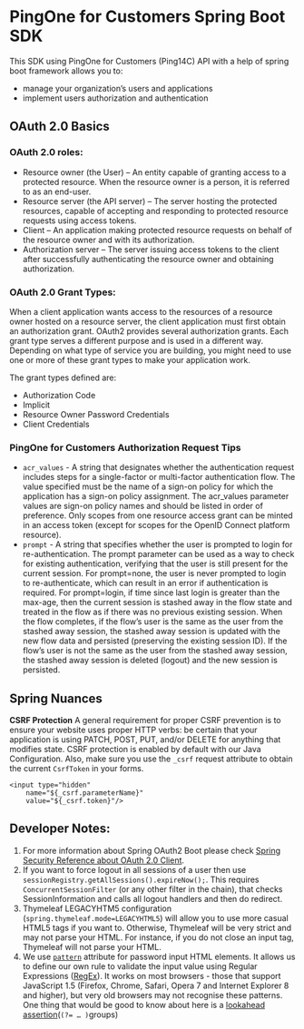 # PingOne for Customers Spring Boot SDK
This SDK using PingOne for Customers (Ping14C) API with a help of spring boot framework allows you to:
- manage your organization’s users and applications
- implement users authorization and authentication 

## OAuth 2.0 Basics
 
### OAuth 2.0 roles:

+ Resource owner (the User) – An entity capable of granting access to a protected resource. When the resource owner is a person, it is referred to as an end-user.
+ Resource server (the API server) – The server hosting the protected resources, capable of accepting and responding to protected resource requests using access tokens.
+ Client – An application making protected resource requests on behalf of the resource owner and with its authorization.
+ Authorization server – The server issuing access tokens to the client after successfully authenticating the resource owner and obtaining authorization.

### OAuth 2.0 Grant Types:

When a client application wants access to the resources of a resource owner hosted on a resource server, the client application must first obtain an authorization grant.
OAuth2 provides several authorization grants. Each grant type serves a different purpose and is used in a different way. Depending on what type of service you are building, you might need to use one or more of these grant types to make your application work.

The grant types defined are:
- Authorization Code
- Implicit
- Resource Owner Password Credentials
- Client Credentials

### PingOne for Customers Authorization Request Tips

+ `acr_values` - A string that designates whether the authentication request includes steps for a single-factor or multi-factor authentication flow. The value specified must be the name of a sign-on policy for which the application has a sign-on policy assignment. 
The acr_values parameter values are sign-on policy names and should be listed in order of preference. Only scopes from one resource access grant can be minted in an access token (except for scopes for the OpenID Connect platform resource).
+ `prompt` - A string that specifies whether the user is prompted to login for re-authentication. The prompt parameter
 can be used as a way to check for existing authentication, verifying that the user is still present for the current session. For prompt=none, the user is never prompted to login to re-authenticate, which can result in an error if authentication is required. For prompt=login, if time since last login is greater than the max-age, then the current session is stashed away in the flow state and treated in the flow as if there was no previous existing session. When the flow completes, if the flow’s user is the same as the user from the stashed away session, the stashed away session is updated with the new flow data and persisted (preserving the existing session ID). If the flow’s user is not the same as the user from the stashed away session, the stashed away session is deleted (logout) and the new session is persisted.

## Spring Nuances

__CSRF Protection__
A general requirement for proper CSRF prevention is to ensure your website uses proper HTTP verbs: be certain that your application is using PATCH, POST, PUT, and/or DELETE for anything that modifies state. CSRF protection is enabled by default with our Java Configuration. 
Also, make sure you use the `_csrf` request attribute to obtain the current `CsrfToken` in your forms.
```
<input type="hidden"
    name="${_csrf.parameterName}"
    value="${_csrf.token}"/>
```


## Developer Notes:
1. For more information about Spring OAuth2 Boot please check [Spring Security Reference about OAuth 2.0 Client](https://docs.spring.io/spring-security/site/docs/current/reference/html5/#oauth2client).
2. If you want to force logout in all sessions of a user then use `sessionRegistry.getAllSessions().expireNow();`.
This requires `ConcurrentSessionFilter` (or any other filter in the chain), that checks SessionInformation and calls all logout handlers and then do redirect.
2. Thymeleaf LEGACYHTM5 configuration (`spring.thymeleaf.mode=LEGACYHTML5`) will allow you to use more casual HTML5 tags if you want to. Otherwise, Thymeleaf will be very strict and may not parse your HTML. For instance, if you do not close an input tag, Thymeleaf will not parse your HTML.
3. We use [`pattern`](https://html.spec.whatwg.org/multipage/input.html#the-pattern-attribute) attribute for password input HTML elements. It allows us to define our own rule to validate the input value using Regular Expressions ([RegEx](https://developer.mozilla.org/en-US/docs/Web/JavaScript/Guide/Regular_Expressions)). It works on most browsers - those that support JavaScript 1.5 (Firefox, Chrome, Safari, Opera 7 and Internet Explorer 8 and higher), but very old browsers may not recognise these patterns.
One thing that would be good to know about here is a [lookahead assertion](https://www.rexegg.com/regex-disambiguation.html#lookarounds)(`(?= … )`groups) 


